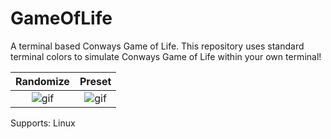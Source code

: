 # GameOfLife
A terminal based Conways Game of Life. This repository uses standard terminal colors to simulate Conways Game of Life within your own terminal!

 Randomize | Preset
:-----------:|:--------------:
![gif](http://i.imgur.com/EVTiWKN.gifv) | ![gif](http://i.imgur.com/Wyhf1x7.gifv)

Supports: Linux
